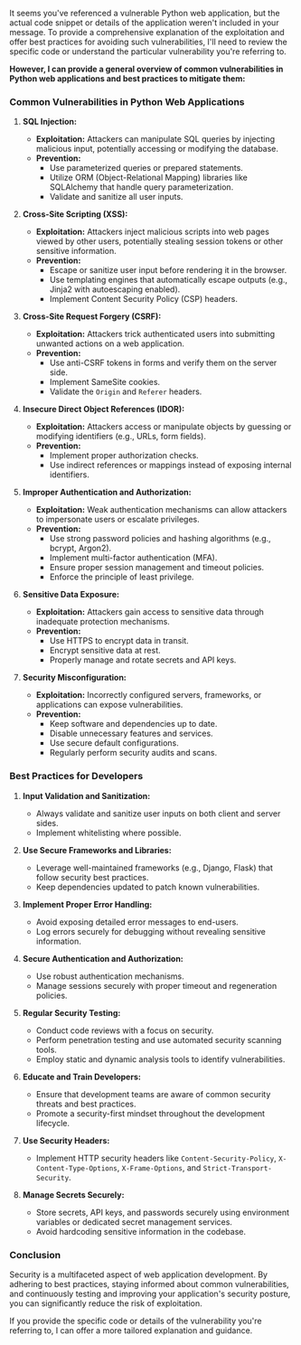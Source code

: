 It seems you've referenced a vulnerable Python web application, but the actual code snippet or details of the application weren't included in your message. To provide a comprehensive explanation of the exploitation and offer best practices for avoiding such vulnerabilities, I'll need to review the specific code or understand the particular vulnerability you're referring to.

**However, I can provide a general overview of common vulnerabilities in Python web applications and best practices to mitigate them:**

### Common Vulnerabilities in Python Web Applications

1. **SQL Injection:**
   - **Exploitation:** Attackers can manipulate SQL queries by injecting malicious input, potentially accessing or modifying the database.
   - **Prevention:**
     - Use parameterized queries or prepared statements.
     - Utilize ORM (Object-Relational Mapping) libraries like SQLAlchemy that handle query parameterization.
     - Validate and sanitize all user inputs.

2. **Cross-Site Scripting (XSS):**
   - **Exploitation:** Attackers inject malicious scripts into web pages viewed by other users, potentially stealing session tokens or other sensitive information.
   - **Prevention:**
     - Escape or sanitize user input before rendering it in the browser.
     - Use templating engines that automatically escape outputs (e.g., Jinja2 with autoescaping enabled).
     - Implement Content Security Policy (CSP) headers.

3. **Cross-Site Request Forgery (CSRF):**
   - **Exploitation:** Attackers trick authenticated users into submitting unwanted actions on a web application.
   - **Prevention:**
     - Use anti-CSRF tokens in forms and verify them on the server side.
     - Implement SameSite cookies.
     - Validate the `Origin` and `Referer` headers.

4. **Insecure Direct Object References (IDOR):**
   - **Exploitation:** Attackers access or manipulate objects by guessing or modifying identifiers (e.g., URLs, form fields).
   - **Prevention:**
     - Implement proper authorization checks.
     - Use indirect references or mappings instead of exposing internal identifiers.

5. **Improper Authentication and Authorization:**
   - **Exploitation:** Weak authentication mechanisms can allow attackers to impersonate users or escalate privileges.
   - **Prevention:**
     - Use strong password policies and hashing algorithms (e.g., bcrypt, Argon2).
     - Implement multi-factor authentication (MFA).
     - Ensure proper session management and timeout policies.
     - Enforce the principle of least privilege.

6. **Sensitive Data Exposure:**
   - **Exploitation:** Attackers gain access to sensitive data through inadequate protection mechanisms.
   - **Prevention:**
     - Use HTTPS to encrypt data in transit.
     - Encrypt sensitive data at rest.
     - Properly manage and rotate secrets and API keys.

7. **Security Misconfiguration:**
   - **Exploitation:** Incorrectly configured servers, frameworks, or applications can expose vulnerabilities.
   - **Prevention:**
     - Keep software and dependencies up to date.
     - Disable unnecessary features and services.
     - Use secure default configurations.
     - Regularly perform security audits and scans.

### Best Practices for Developers

1. **Input Validation and Sanitization:**
   - Always validate and sanitize user inputs on both client and server sides.
   - Implement whitelisting where possible.

2. **Use Secure Frameworks and Libraries:**
   - Leverage well-maintained frameworks (e.g., Django, Flask) that follow security best practices.
   - Keep dependencies updated to patch known vulnerabilities.

3. **Implement Proper Error Handling:**
   - Avoid exposing detailed error messages to end-users.
   - Log errors securely for debugging without revealing sensitive information.

4. **Secure Authentication and Authorization:**
   - Use robust authentication mechanisms.
   - Manage sessions securely with proper timeout and regeneration policies.

5. **Regular Security Testing:**
   - Conduct code reviews with a focus on security.
   - Perform penetration testing and use automated security scanning tools.
   - Employ static and dynamic analysis tools to identify vulnerabilities.

6. **Educate and Train Developers:**
   - Ensure that development teams are aware of common security threats and best practices.
   - Promote a security-first mindset throughout the development lifecycle.

7. **Use Security Headers:**
   - Implement HTTP security headers like `Content-Security-Policy`, `X-Content-Type-Options`, `X-Frame-Options`, and `Strict-Transport-Security`.

8. **Manage Secrets Securely:**
   - Store secrets, API keys, and passwords securely using environment variables or dedicated secret management services.
   - Avoid hardcoding sensitive information in the codebase.

### Conclusion

Security is a multifaceted aspect of web application development. By adhering to best practices, staying informed about common vulnerabilities, and continuously testing and improving your application's security posture, you can significantly reduce the risk of exploitation.

If you provide the specific code or details of the vulnerability you're referring to, I can offer a more tailored explanation and guidance.